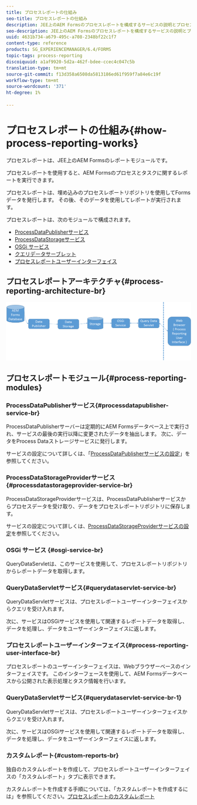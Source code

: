 ```yaml
---
title: プロセスレポートの仕組み
seo-title: プロセスレポートの仕組み
description: JEE上のAEM Formsのプロセスレポートを構成するサービスの説明とプロセスレポートUIの紹介
seo-description: JEE上のAEM Formsのプロセスレポートを構成するサービスの説明とプロセスレポートUIの紹介
uuid: 4631b734-a679-495c-a708-2348bf22c1f7
content-type: reference
products: SG_EXPERIENCEMANAGER/6.4/FORMS
topic-tags: process-reporting
discoiquuid: a1af9920-5d2a-462f-bdee-ccec4c047c5b
translation-type: tm+mt
source-git-commit: f13d358a6508da5813186ed61f959f7a84e6c19f
workflow-type: tm+mt
source-wordcount: '371'
ht-degree: 1%

---
```



# プロセスレポートの仕組み{#how-process-reporting-works}

プロセスレポートは、JEE上のAEM Formsのレポートモジュールです。

プロセスレポートを使用すると、AEM Formsのプロセスとタスクに関するレポートを実行できます。

プロセスレポートは、埋め込みのプロセスレポートリポジトリを使用してFormsデータを発行します。 その後、そのデータを使用してレポートが実行されます。

プロセスレポートは、次のモジュールで構成されます。

* [ProcessDataPublisherサービス](/help/forms/using/process-reporting/process-reporting-architecture.md#p-processdatapublisher-service-br-p)
* [ProcessDataStorageサービス](/help/forms/using/process-reporting/process-reporting-architecture.md#p-processdatastorageprovider-service-br-p)
* [OSGi サービス](/help/forms/using/process-reporting/process-reporting-architecture.md#p-osgi-service-br-p)
* [クエリデータサーブレット](/help/forms/using/process-reporting/process-reporting-architecture.md#p-querydataservlet-service-br-p)
* [プロセスレポートユーザーインターフェイス](/help/forms/using/process-reporting/process-reporting-architecture.md#p-process-reporting-user-interface-br-p)

## プロセスレポートアーキテクチャ{#process-reporting-architecture-br}

![processreportingarchitecture](assets/processreportingarchitecture.png)

## プロセスレポートモジュール{#process-reporting-modules}

### ProcessDataPublisherサービス{#processdatapublisher-service-br}

ProcessDataPublisherサーバーは定期的にAEM Formsデータベース上で実行され、サービスの最後の実行以降に変更されたデータを抽出します。 次に、データをProcess Dataストレージサービスに発行します。

サービスの設定について詳しくは、「[ProcessDataPublisherサービスの設定](/help/forms/using/process-reporting/install-start-process-reporting.md#p-reportconfiguration-service-p)」を参照してください。

### ProcessDataStorageProviderサービス{#processdatastorageprovider-service-br}

ProcessDataStorageProviderサービスは、ProcessDataPublisherサービスからプロセスデータを受け取り、データをプロセスレポートリポジトリに保存します。

サービスの設定について詳しくは、[ProcessDataStorageProviderサービスの設定](/help/forms/using/process-reporting/install-start-process-reporting.md#p-to-configure-the-process-reporting-repository-locations-p)を参照してください。

### OSGi サービス {#osgi-service-br}

QueryDataServletは、このサービスを使用して、プロセスレポートリポジトリからレポートデータを取得します。

### QueryDataServletサービス{#querydataservlet-service-br}

QueryDataServletサービスは、プロセスレポートユーザーインターフェイスからクエリを受け入れます。

次に、サービスはOSGiサービスを使用して関連するレポートデータを取得し、データを処理し、データをユーザーインターフェイスに返します。

### プロセスレポートユーザーインターフェイス{#process-reporting-user-interface-br}

プロセスレポートのユーザーインターフェイスは、Webブラウザーベースのインターフェイスです。 このインターフェースを使用して、AEM Formsデータベースから公開された表示処理とタスク情報を行います。

### QueryDataServletサービス{#querydataservlet-service-br-1}

QueryDataServletサービスは、プロセスレポートユーザーインターフェイスからクエリを受け入れます。

次に、サービスはOSGiサービスを使用して関連するレポートデータを取得し、データを処理し、データをユーザーインターフェイスに返します。

### カスタムレポート{#custom-reports-br}

独自のカスタムレポートを作成して、プロセスレポートユーザーインターフェイスの「カスタムレポート」タブに表示できます。

カスタムレポートを作成する手順については、「カスタムレポートを作成するには」を参照してください。[プロセスレポートのカスタムレポート](/help/forms/using/process-reporting/process-reporting-custom-reports.md)

